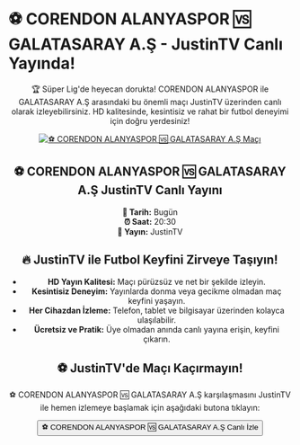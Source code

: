 <h1>⚽️ CORENDON ALANYASPOR 🆚 GALATASARAY A.Ş - JustinTV Canlı Yayında!</h1>

<center>
  <div class="content">
    <section id="alanyaspor-galatasaray">
      <p>🏆 Süper Lig'de heyecan dorukta! CORENDON ALANYASPOR ile GALATASARAY A.Ş arasındaki bu önemli maçı JustinTV üzerinden canlı olarak izleyebilirsiniz. HD kalitesinde, kesintisiz ve rahat bir futbol deneyimi için doğru yerdesiniz!</p>
      <a href="https://bosssports9.com" title="⚽️ CORENDON ALANYASPOR 🆚 GALATASARAY A.Ş Canlı İzle" target="_blank">
        <img src="https://i.ibb.co/5K7Ks6w/zzzz3.gif" alt="⚽️ CORENDON ALANYASPOR 🆚 GALATASARAY A.Ş Maçı">
      </a>
      <p>
        <h2>⚽️ CORENDON ALANYASPOR 🆚 GALATASARAY A.Ş JustinTV Canlı Yayını</h2>
        <strong>📅 Tarih:</strong> Bugün<br>
        <strong>⏰ Saat:</strong> 20:30<br>
        <strong>📡 Yayın:</strong> JustinTV
      </p>
    </section>
    <section id="neden-justintv">
      <h2>🔥 JustinTV ile Futbol Keyfini Zirveye Taşıyın!</h2>
      <ul>
        <li><strong>HD Yayın Kalitesi:</strong> Maçı pürüzsüz ve net bir şekilde izleyin.</li>
        <li><strong>Kesintisiz Deneyim:</strong> Yayınlarda donma veya gecikme olmadan maç keyfini yaşayın.</li>
        <li><strong>Her Cihazdan İzleme:</strong> Telefon, tablet ve bilgisayar üzerinden kolayca ulaşılabilir.</li>
        <li><strong>Ücretsiz ve Pratik:</strong> Üye olmadan anında canlı yayına erişin, keyfini çıkarın.</li>
      </ul>
    </section>
    <section id="canli-mac-linki">
      <h2>⚽️ JustinTV'de Maçı Kaçırmayın!</h2>
      <p>⚽️ CORENDON ALANYASPOR 🆚 GALATASARAY A.Ş karşılaşmasını JustinTV ile hemen izlemeye başlamak için aşağıdaki butona tıklayın:</p>
      <a href="https://bosssports9.com" target="_blank">
        <button>⚽️ CORENDON ALANYASPOR 🆚 GALATASARAY A.Ş Canlı İzle</button>
      </a>
    </section>
  </div>
</center>
